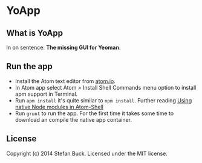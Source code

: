 # YoApp


## What is YoApp

In on sentence: **The missing GUI for Yeoman**. 



## Run the app

- Install the Atom text editor from [atom.io](https://atom.io/).
- In Atom app select Atom > Install Shell Commands menu option to install apm support in Terminal.
- Run `apm install` it's quite similar to `npm install`. Further reading [Using native Node modules in Atom-Shell](https://github.com/atom/atom-shell/blob/master/docs/tutorial/using-native-node-modules.md)
- Run `grunt` to run the app. For the first time it takes some time to download an compile the native app container.



## License

Copyright (c) 2014 Stefan Buck. Licensed under the MIT license.
